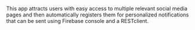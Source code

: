 This app attracts users with easy access to multiple relevant social media pages and then automatically registers them for personalized notifications that can be sent using Firebase console and a RESTclient.
